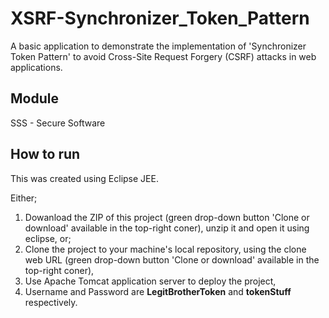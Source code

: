 # XSRF-Synchronizer_Token_Pattern
A basic application to demonstrate the implementation of 'Synchronizer Token Pattern' to avoid Cross-Site Request Forgery (CSRF) attacks in web applications.

## Module
SSS - Secure Software

## How to run
This was created using Eclipse JEE.

Either;
  1. Dowanload the ZIP of this project (green drop-down button 'Clone or download' available in the top-right coner), unzip it and open it using eclipse,
or;
  1. Clone the project to your machine's local repository, using the clone web URL (green drop-down button 'Clone or download' available in the top-right coner),
  2. Use Apache Tomcat application server to deploy the project,
  3. Username and Password are **LegitBrotherToken** and **tokenStuff** respectively.
